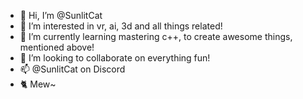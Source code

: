 - 👋 Hi, I’m @SunlitCat
- 👀 I’m interested in vr, ai, 3d and all things related!
- 🌱 I’m currently learning mastering c++, to create awesome things, mentioned above!
- 💞️ I’m looking to collaborate on everything fun!
- 📫 @SunlitCat on Discord
- 🐈 Mew~

<!---
SunlitCat/SunlitCat is a ✨ special ✨ repository because its `README.md` (this file) appears on your GitHub profile.
You can click the Preview link to take a look at your changes.
--->
